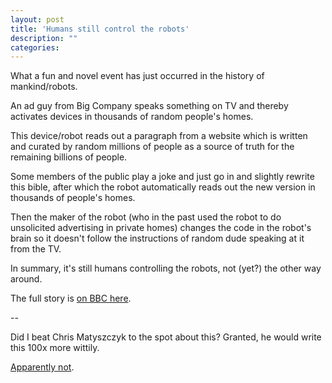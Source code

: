 ```yaml
---
layout: post
title: 'Humans still control the robots'
description: ""
categories: 
---
```

What a fun and novel event has just occurred in the history of mankind/robots.

An ad guy from Big Company speaks something on TV and thereby activates devices
in thousands of random people's homes.

This device/robot reads out a paragraph from a website which is written and
curated by random millions of people as a source of truth for the remaining
billions of people.

Some members of the public play a joke and just go in and slightly rewrite this
bible, after which the robot automatically reads out the new version in
thousands of people's homes.
 
Then the maker of the robot (who in the past used the robot to do unsolicited
advertising in private homes) changes the code in the robot's brain so it
doesn't follow the instructions of random dude speaking at it from the TV.

In summary, it's still humans controlling the robots, not (yet?) the other way
around.

The full story is [on BBC here](http://www.bbc.com/news/technology-39589013).

--

Did I beat Chris Matyszczyk to the spot about this? Granted, he would write this 100x more wittily. 

[Apparently not](https://www.cnet.com/news/burger-king-ad-intentionally-sets-off-google-home/).
